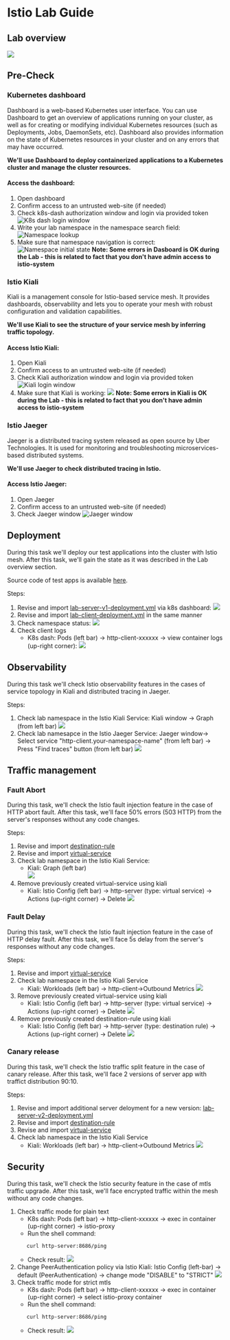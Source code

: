 # Istio Lab Guide

## Lab overview
![](lab-infra/../../lab-infra/guide-src/img/lab-overview.png)

## Pre-Check

### Kubernetes dashboard

Dashboard is a web-based Kubernetes user interface. You can use Dashboard to get an overview of applications running on your cluster, as well as for creating or modifying individual Kubernetes resources (such as Deployments, Jobs, DaemonSets, etc). Dashboard also provides information on the state of Kubernetes resources in your cluster and on any errors that may have occurred.

**We'll use Dashboard to deploy containerized applications to a Kubernetes cluster and manage the cluster resources.**

#### Access the dashboard:
1. Open dashboard
2. Confirm access to an untrusted web-site (if needed)
3. Check k8s-dash authorization window and login via provided token
![K8s dash login window](lab-infra/../../lab-infra/guide-src/img/dash-login.png) 
3. Write your lab namespace in the namespace search field:
![Namespace lookup](lab-infra/../../lab-infra/guide-src/img/ns-lookup.png)    
4. Make sure that namespace navigation is correct: 
![Namespace initial state](lab-infra/../../lab-infra/guide-src/img/ns-start-state.png)
**Note: Some errors in Dasboard is OK during the Lab - this is related to fact that you don't have admin access to istio-system**

### Istio Kiali
Kiali is a management console for Istio-based service mesh. It provides dashboards, observability and lets you to operate your mesh with robust configuration and validation capabilities. 

**We'll use Kiali to see the structure of your service mesh by inferring traffic topology.** 

#### Access Istio Kiali:
1. Open Kiali
2. Confirm access to an untrusted web-site (if needed)  
3. Check Kiali authorization window and login via provided token
![Kiali login window](lab-infra/../../lab-infra/guide-src/img/kiali-login.png)   
4. Make sure that Kiali is working: 
![](lab-infra/../../lab-infra/guide-src/img/0-kiali-overview.jpeg)
**Note: Some errors in Kiali is OK during the Lab - this is related to fact that you don't have admin access to istio-system**

### Istio Jaeger
Jaeger is a distributed tracing system released as open source by Uber Technologies. It is used for monitoring and troubleshooting microservices-based distributed systems.

**We'll use Jaeger to check distributed tracing in Istio.**

#### Access Istio Jaeger:
1. Open Jaeger
2. Confirm access to an untrusted web-site (if needed)
3. Check Jaeger  window
![Jaeger window](lab-infra/../../lab-infra/guide-src/img/0-jaeger-overview.jpeg)

## Deployment
During this task we'll deploy our test applications into the cluster with Istio mesh. After this task, we'll gain the state as it was described in the Lab overview section.

Source code of test apps is available [here](https://github.com/mchudnovskiy/istiolabcode).

Steps:
1. Revise and import [lab-server-v1-deployment.yml](lab-tasks/../1-deploy/lab-server-v1-deployment.yml) via k8s dashboard: ![](lab-infra/../../lab-infra/guide-src/img/import-yml.png)  
2. Revise and import [lab-client-deployment.yml](lab-tasks/../1-deploy/lab-client-deployment.yml) in the same manner 
3. Check namespace status: ![](lab-infra/../../lab-infra/guide-src/img/ns-after-deploy.png)  
4. Check client logs
   * K8s dash: Pods (left bar) -> http-client-xxxxxx -> view container logs (up-right corner):
     ![](lab-infra/../../lab-infra/guide-src/img/client-logs.png)
   
## Observability
During this task we'll check Istio observability features in the cases of service topology in Kiali and distributed tracing in Jaeger.  

Steps:
1. Check lab namespace in the Istio Kiali Service: 
   Kiali window -> Graph (from left bar)
   ![](lab-infra/../../lab-infra/guide-src/img/kiali-1-deploy.png) 
2. Check lab namesapce in the Istio Jaeger Service:
    Jaeger window-> Select service "http-client.your-namespace-name" (from left bar) -> Press "Find traces" button (from left bar)
    ![](lab-infra/../../lab-infra/guide-src/img/jaeger-1-deploy.png)

## Traffic management

### Fault Abort
During this task, we'll check the Istio fault injection feature in the case of HTTP abort fault.  After this task, we'll face 50% errors (503 HTTP) from the server's responses without any code changes.

Steps:
1. Revise and import [destination-rule](lab-tasks/../2-fault-abort/destination-rule.yml)
2. Revise and import [virtual-service](lab-tasks/../2-fault-abort/virtual-service.yml) 
3. Check lab namespace in the Istio Kiali Service: 
   * Kiali: Graph (left bar)  
   ![](lab-infra/../../lab-infra/guide-src/img/kiali-2-fault-abort.png)
4. Remove previously created virtual-service using kiali
   * Kiali: Istio Config (left bar) -> http-server (type: virtual service) -> Actions (up-right corner) -> Delete
     ![](lab-infra/../../lab-infra/guide-src/img/remove-vs-via-kiali.png)

### Fault Delay
During this task, we'll check the Istio fault injection feature in the case of HTTP delay fault.  After this task, we'll face 5s  delay from the server's responses without any code changes.

Steps:
1. Revise and import [virtual-service](lab-tasks/../3-fault-delay/virtual-service.yml)
2. Check lab namespace in the Istio Kiali Service 
   * Kiali: Workloads (left bar) -> http-client->Outbound Metrics 
   ![](lab-infra/../../lab-infra/guide-src/img/kiali-3-fault-delay.png)
3. Remove previously created virtual-service using kiali
   * Kiali: Istio Config (left bar) -> http-server (type: virtual service) -> Actions (up-right corner) -> Delete
     ![](lab-infra/../../lab-infra/guide-src/img/remove-vs-via-kiali.png)
4. Remove previously created destination-rule using kiali
   * Kiali: Istio Config (left bar) -> http-server (type: destination rule) -> Actions (up-right corner) -> Delete
     ![](lab-infra/../../lab-infra/guide-src/img/remove-vs-via-kiali.png)

### Canary release
During this task, we'll check the Istio traffic split feature in the case of canary release.  After this task, we'll face 2 versions of server app with traffict distribution 90:10.

Steps:
1. Revise and import additional server deloyment for a new version: [lab-server-v2-deployment.yml](lab-tasks/../4-canary-release/lab-server-v2-deployment.yml)  
2. Revise and import [destination-rule](lab-tasks/../4-canary-release/destination-rule.yml)   
3. Revise and import [virtual-service](lab-tasks/../4-canary-release/virtual-service.yml)
4. Check lab namespace in the Istio Kiali Service 
   * Kiali: Workloads (left bar) -> http-client->Outbound Metrics 
   ![](lab-infra/../../lab-infra/guide-src/img/kiali-4-canary.png)
   

## Security 
During this task, we'll check the Istio security  feature in the case of mtls traffic upgrade.  After this task, we'll face encrypted traffic within the mesh without any code changes.

1. Check traffic mode for plain text
   * K8s dash: Pods (left bar) -> http-client-xxxxxx -> exec in container (up-right corner) -> istio-proxy
    * Run the shell command:
     ```shell
        curl http-server:8686/ping
    ```
    * Check result:
    ![](lab-infra/../../lab-infra/guide-src/img/client-logs-5-security-pt.png)
3. Change PeerAuthentication policy via Istio Kiali: Istio Config (left-bar) -> default (PeerAuthentication) -> change mode "DISABLE" to "STRICT"
   ![](lab-infra/../../lab-infra/guide-src/img/change-pt.png)
4. Check traffic mode for strict mtls
    * K8s dash: Pods (left bar) -> http-client-xxxxxx -> exec in container (up-right corner) -> select istio-proxy container
    * Run the shell command:
     ```shell
        curl http-server:8686/ping
    ```
    * Check result:
    ![](lab-infra/../../lab-infra/guide-src/img/client-logs-5-security-mtls.png)


